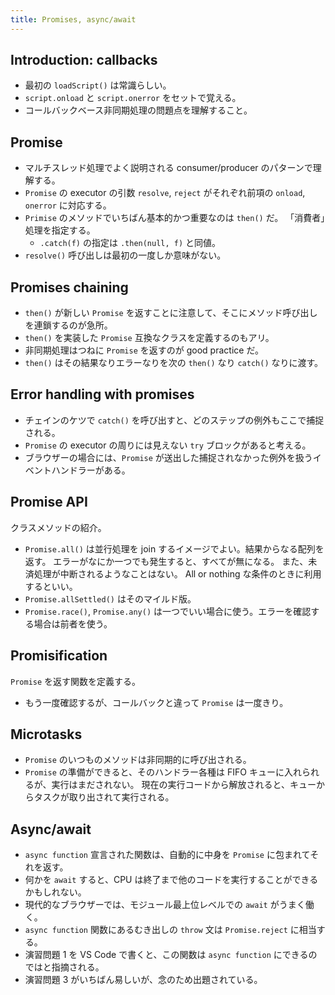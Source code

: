 ```yaml
---
title: Promises, async/await
---
```


## Introduction: callbacks

* 最初の `loadScript()` は常識らしい。
* `script.onload` と `script.onerror` をセットで覚える。
* コールバックベース非同期処理の問題点を理解すること。

## Promise

* マルチスレッド処理でよく説明される consumer/producer のパターンで理解する。
* `Promise` の executor の引数 `resolve`, `reject` がそれぞれ前項の `onload`, `onerror` に対応する。
* `Primise` のメソッドでいちばん基本的かつ重要なのは `then()` だ。
  「消費者」処理を指定する。
  * `.catch(f)` の指定は `.then(null, f)` と同値。
* `resolve()` 呼び出しは最初の一度しか意味がない。

## Promises chaining

* `then()` が新しい `Promise` を返すことに注意して、そこにメソッド呼び出しを連鎖するのが急所。
* `then()` を実装した `Promise` 互換なクラスを定義するのもアリ。
* 非同期処理はつねに `Promise` を返すのが good practice だ。
* `then()` はその結果なりエラーなりを次の `then()` なり `catch()` なりに渡す。

## Error handling with promises

* チェインのケツで `catch()` を呼び出すと、どのステップの例外もここで捕捉される。
* `Promise` の executor の周りには見えない `try` ブロックがあると考える。
* ブラウザーの場合には、`Promise` が送出した捕捉されなかった例外を扱うイベントハンドラーがある。

## Promise API

クラスメソッドの紹介。

* `Promise.all()` は並行処理を join するイメージでよい。結果からなる配列を返す。
  エラーがなにか一つでも発生すると、すべてが無になる。
  また、未済処理が中断されるようなことはない。
  All or nothing な条件のときに利用するといい。
* `Promise.allSettled()` はそのマイルド版。
* `Promise.race()`, `Promise.any()` は一つでいい場合に使う。エラーを確認する場合は前者を使う。

## Promisification

`Promise` を返す関数を定義する。

* もう一度確認するが、コールバックと違って `Promise` は一度きり。

## Microtasks

* `Promise` のいつものメソッドは非同期的に呼び出される。
* `Promise` の準備ができると、そのハンドラー各種は FIFO キューに入れられるが、実行はまだされない。
  現在の実行コードから解放されると、キューからタスクが取り出されて実行される。

## Async/await

* `async function` 宣言された関数は、自動的に中身を `Promise` に包まれてそれを返す。
* 何かを `await` すると、CPU は終了まで他のコードを実行することができるかもしれない。
* 現代的なブラウザーでは、モジュール最上位レベルでの `await` がうまく働く。
* `async function` 関数にあるむき出しの `throw` 文は `Promise.reject` に相当する。
* 演習問題 1 を VS Code で書くと、この関数は `async function` にできるのではと指摘される。
* 演習問題 3 がいちばん易しいが、念のため出題されている。
